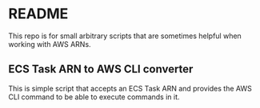 # README

This repo is for small arbitrary scripts that are sometimes helpful when working with AWS ARNs.

## ECS Task ARN to AWS CLI converter

This is simple script that accepts an ECS Task ARN and provides the AWS CLI command to be able to execute commands in it.
